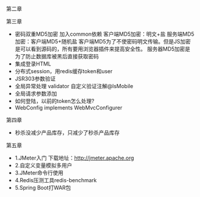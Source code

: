 第二章


第三章
* 密码双重MD5加密
加入common依赖
客户端MD5加密：明文+盐
服务端MD5加密：客户端MD5+随机盐
客户端MD5为了不使密码明文传输。但是JS加密是可以看到源码的，所有要用浏览器插件来提高安全性。
服务器MD5加密是为了防止数据库被黑后直接获取密码
* 集成登录HTML
* 分布式session，用redis缓存token和user
* JSR303参数验证
* 全局异常处理
validator 自定义验证注解@IsMobile
* 全局请求参数添加
* 如何登陆，以前的token怎么处理?
* WebConfig implements WebMvcConfigurer

第四章
* 秒杀没减少产品库存，只减少了秒杀产品库存

第五章
* 1.JMeter入门
    下载地址：http://jmeter.apache.org
* 2.自定义变量模拟多用户
* 3.JMeter命令行使用
* 4.Redis压测工具redis-benchmark
* 5.Spring Boot打WAR包

